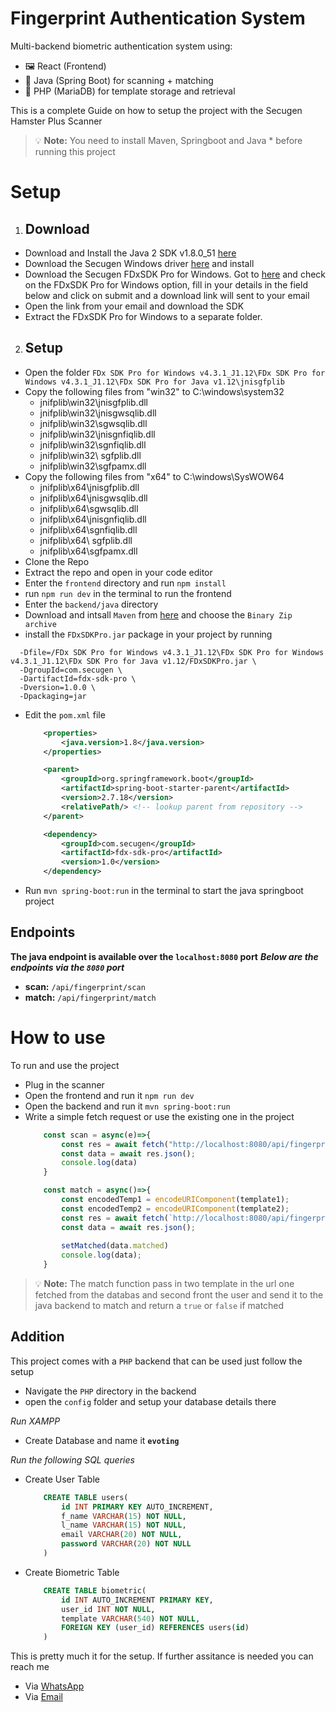 # Fingerprint Authentication System

Multi-backend biometric authentication system using:

- 🖼️ React (Frontend)
- 🧠 Java (Spring Boot) for scanning + matching
- 💽 PHP (MariaDB) for template storage and retrieval

This is a complete Guide on how to setup the project with the Secugen Hamster Plus Scanner

> 💡 **Note:** You need to install Maven, Springboot and Java * before running this project

# Setup

1. ## Download

-  Download and Install the Java 2 SDK v1.8.0_51 [here](https://www.oracle.com/technetwork/java)
- Download the Secugen Windows driver [here](https://www.dropbox.com/t/w8kk93pfWRiMWF1Z) and install
- Download the Secugen FDxSDK Pro for Windows. Got to [here](https://secugen.com/request-free-software/) and check on the FDxSDK Pro for Windows option, fill in your details in the field below and click on submit and a download link will sent to your email
- Open the link from your email and download the SDK
- Extract the FDxSDK Pro for Windows to a separate folder.

2. ## Setup
- Open the folder ```FDx SDK Pro for Windows v4.3.1_J1.12\FDx SDK Pro for Windows v4.3.1_J1.12\FDx SDK Pro for Java v1.12\jnisgfplib```
- Copy the following files from "win32" to C:\windows\system32 
    - jnifplib\win32\jnisgfplib.dll 
    - jnifplib\win32\jnisgwsqlib.dll 
    - jnifplib\win32\sgwsqlib.dll 
    - jnifplib\win32\jnisgnfiqlib.dll 
    - jnifplib\win32\sgnfiqlib.dll 
    - jnifplib\win32\ sgfplib.dll 
    - jnifplib\win32\sgfpamx.dll 
- Copy the following files from "x64" to C:\windows\SysWOW64 
    - jnifplib\x64\jnisgfplib.dll 
    - jnifplib\x64\jnisgwsqlib.dll 
    - jnifplib\x64\sgwsqlib.dll 
    - jnifplib\x64\jnisgnfiqlib.dll 
    - jnifplib\x64\sgnfiqlib.dll 
    - jnifplib\x64\ sgfplib.dll 
    - jnifplib\x64\sgfpamx.dll
- Clone the Repo 
- Extract the repo and open in your code editor
- Enter the ```frontend``` directory and run ```npm install```
- run ```npm run dev``` in the terminal to run the frontend
- Enter the ```backend/java``` directory
- Download and intsall ```Maven``` from [here](https://maven.apache.org/download.cgi) and choose the ```Binary Zip archive```
- install the `FDxSDKPro.jar` package in your project by running 
```mvn install:install-file \
  -Dfile=/FDx SDK Pro for Windows v4.3.1_J1.12\FDx SDK Pro for Windows v4.3.1_J1.12\FDx SDK Pro for Java v1.12/FDxSDKPro.jar \
  -DgroupId=com.secugen \
  -DartifactId=fdx-sdk-pro \
  -Dversion=1.0.0 \
  -Dpackaging=jar
```
- Edit the ```pom.xml``` file
    ```xml
        <properties>
            <java.version>1.8</java.version>
        </properties>
    ```
    ```xml
        <parent>
            <groupId>org.springframework.boot</groupId>
            <artifactId>spring-boot-starter-parent</artifactId>
            <version>2.7.18</version>
            <relativePath/> <!-- lookup parent from repository -->
        </parent>
    ```
    ```xml
        <dependency>
			<groupId>com.secugen</groupId>
			<artifactId>fdx-sdk-pro</artifactId>
			<version>1.0</version>
		</dependency>
    ```
- Run `mvn spring-boot:run` in the terminal to start the java  springboot project


## Endpoints

**The java endpoint is available over the `localhost:8080` port**
***Below are the endpoints via the `8080` port***
- **scan:** `/api/fingerprint/scan`
- **match:** `/api/fingerprint/match`

# How to use
To run and use the project
- Plug in the scanner
- Open the frontend and run it `npm run dev`
- Open the backend and run it `mvn spring-boot:run`
- Write a simple fetch request or use the existing one in the project 
    ```javascript
        const scan = async(e)=>{
            const res = await fetch("http://localhost:8080/api/fingerprint/scan");
            const data = await res.json();
            console.log(data)
        }
    ```
    ```javascript
        const match = async()=>{
            const encodedTemp1 = encodeURIComponent(template1);
            const encodedTemp2 = encodeURIComponent(template2);
            const res = await fetch(`http://localhost:8080/api/fingerprint/match?template1=${encodedTemp1}&template2=${encodedTemp2}`);
            const data = await res.json();
            
            setMatched(data.matched)
            console.log(data);
        }
    ```

> 💡 **Note:** The match function pass in two template in the url one fetched from the databas and second front the user and send it to the java backend to match and return a `true` or `false` if matched

## Addition
This project comes with a `PHP` backend that can be used just follow the setup

- Navigate the `PHP` directory in the backend
- open the `config` folder and setup your database details there

*Run XAMPP*
- Create Database and name it **`evoting`**

*Run the following SQL queries*

- Create User Table
    ```sql
        CREATE TABLE users(
            id INT PRIMARY KEY AUTO_INCREMENT,
            f_name VARCHAR(15) NOT NULL,
            l_name VARCHAR(15) NOT NULL,
            email VARCHAR(20) NOT NULL,
            password VARCHAR(20) NOT NULL
        )
    ```
- Create Biometric Table
    ```sql
        CREATE TABLE biometric(
            id INT AUTO_INCREMENT PRIMARY KEY,
            user_id INT NOT NULL,
            template VARCHAR(540) NOT NULL,
            FOREIGN KEY (user_id) REFERENCES users(id)
        )
    ```

This is pretty much it for the setup. If further assitance is needed you can reach me
- Via [WhatsApp](https://wa.me/2349122241964)
- Via [Email](jataujustice200@gmail.com)